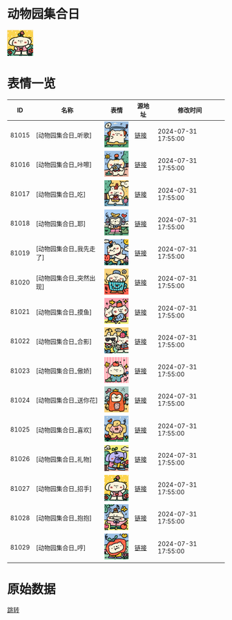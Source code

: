 # 动物园集合日

<img src="./cover.png" height="60" alt="cover" />

# 表情一览

|ID|名称|表情|源地址|修改时间|
|----|----|----|----|----|
|81015|[动物园集合日_听歌]|<img src="./pic/081015_%5B动物园集合日_听歌%5D.png" height="60" alt="听歌"/>|[链接](https://i0.hdslb.com/bfs/garb/01a88ecf6839de7e637dc91a0420d126e04a5a6a.png)|2024-07-31 17:55:00|
|81016|[动物园集合日_咔嚓]|<img src="./pic/081016_%5B动物园集合日_咔嚓%5D.png" height="60" alt="咔嚓"/>|[链接](https://i0.hdslb.com/bfs/garb/e65cca3f89b68769ab2b34a1af3af89ed58cd261.png)|2024-07-31 17:55:00|
|81017|[动物园集合日_吃]|<img src="./pic/081017_%5B动物园集合日_吃%5D.png" height="60" alt="吃"/>|[链接](https://i0.hdslb.com/bfs/garb/b92727332655419444106531e1c68b3659aa40a4.png)|2024-07-31 17:55:00|
|81018|[动物园集合日_耶]|<img src="./pic/081018_%5B动物园集合日_耶%5D.png" height="60" alt="耶"/>|[链接](https://i0.hdslb.com/bfs/garb/a146fddf5bf492b851ad821474b18695adcbb3d6.png)|2024-07-31 17:55:00|
|81019|[动物园集合日_我先走了]|<img src="./pic/081019_%5B动物园集合日_我先走了%5D.png" height="60" alt="我先走了"/>|[链接](https://i0.hdslb.com/bfs/garb/588e05fe1488e7a5330693130c83880655422384.png)|2024-07-31 17:55:00|
|81020|[动物园集合日_突然出现]|<img src="./pic/081020_%5B动物园集合日_突然出现%5D.png" height="60" alt="突然出现"/>|[链接](https://i0.hdslb.com/bfs/garb/6b573d2ce9f60982a2c4b51e712982172da8bb72.png)|2024-07-31 17:55:00|
|81021|[动物园集合日_摸鱼]|<img src="./pic/081021_%5B动物园集合日_摸鱼%5D.png" height="60" alt="摸鱼"/>|[链接](https://i0.hdslb.com/bfs/garb/edd25205e07c6f03ee48af97b8f8dbfa54058206.png)|2024-07-31 17:55:00|
|81022|[动物园集合日_合影]|<img src="./pic/081022_%5B动物园集合日_合影%5D.png" height="60" alt="合影"/>|[链接](https://i0.hdslb.com/bfs/garb/89dc85c3d0fbfa953671de00fc87ecd481a81c92.png)|2024-07-31 17:55:00|
|81023|[动物园集合日_傲娇]|<img src="./pic/081023_%5B动物园集合日_傲娇%5D.png" height="60" alt="傲娇"/>|[链接](https://i0.hdslb.com/bfs/garb/34f9dcca7da75de106ec1829c2bd75814169626b.png)|2024-07-31 17:55:00|
|81024|[动物园集合日_送你花]|<img src="./pic/081024_%5B动物园集合日_送你花%5D.png" height="60" alt="送你花"/>|[链接](https://i0.hdslb.com/bfs/garb/673c6e48b19b810d5431f08bcbfdf70e8853a805.png)|2024-07-31 17:55:00|
|81025|[动物园集合日_喜欢]|<img src="./pic/081025_%5B动物园集合日_喜欢%5D.png" height="60" alt="喜欢"/>|[链接](https://i0.hdslb.com/bfs/garb/db35f0e2bce7d55036b3b2299b7f4e0062d66add.png)|2024-07-31 17:55:00|
|81026|[动物园集合日_礼物]|<img src="./pic/081026_%5B动物园集合日_礼物%5D.png" height="60" alt="礼物"/>|[链接](https://i0.hdslb.com/bfs/garb/ab7df46666e1f97747357e821850489775d9dc0e.png)|2024-07-31 17:55:00|
|81027|[动物园集合日_招手]|<img src="./pic/081027_%5B动物园集合日_招手%5D.png" height="60" alt="招手"/>|[链接](https://i0.hdslb.com/bfs/garb/3f94e6b121ec1442b4d40f2e646a0dc91a4ce89b.png)|2024-07-31 17:55:00|
|81028|[动物园集合日_抱抱]|<img src="./pic/081028_%5B动物园集合日_抱抱%5D.png" height="60" alt="抱抱"/>|[链接](https://i0.hdslb.com/bfs/garb/2808a8bd555a313ffcf2680b242147e51b2caaec.png)|2024-07-31 17:55:00|
|81029|[动物园集合日_哼]|<img src="./pic/081029_%5B动物园集合日_哼%5D.png" height="60" alt="哼"/>|[链接](https://i0.hdslb.com/bfs/garb/b75c3344651d16b8fe5c744512fb7b8830a07157.png)|2024-07-31 17:55:00|

# 原始数据

[跳转](./raw.json)

